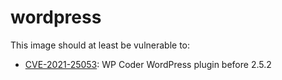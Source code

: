 # wordpress

This image should at least be vulnerable to:
- [CVE-2021-25053](https://nvd.nist.gov/vuln/detail/CVE-2021-25053): WP Coder WordPress plugin before 2.5.2 
